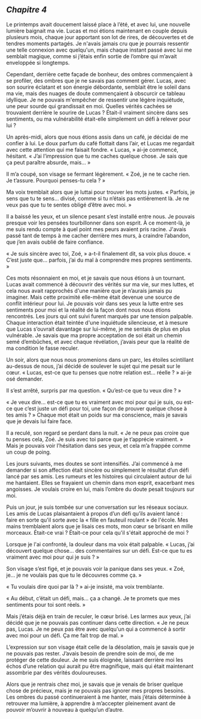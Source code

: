 ## *Chapitre 4* 

Le printemps avait doucement laissé place à l’été, et avec lui, une nouvelle lumière baignait ma 
vie. Lucas et moi étions maintenant en couple depuis plusieurs mois, chaque jour apportant son
lot de rires, de découvertes et de tendres moments partagés. Je n'avais jamais cru que je pourrais 
ressentir une telle connexion avec quelqu'un, mais chaque instant passé avec lui me semblait 
magique, comme si j’étais enfin sortie de l’ombre qui m’avait enveloppée si longtemps.

Cependant, derrière cette façade de bonheur, des ombres commençaient à se profiler, des ombres
que je ne savais pas comment gérer. Lucas, avec son sourire éclatant et son énergie débordante,
semblait être le soleil dans ma vie, mais des nuages de doute commençaient à obscurcir ce
tableau idyllique. Je ne pouvais m'empêcher de ressentir une légère inquiétude, une peur sourde
qui grandissait en moi. Quelles vérités cachées se trouvaient derrière le sourire de Lucas ? Était-il
vraiment sincère dans ses sentiments, ou ma vulnérabilité était-elle simplement un défi à relever
pour lui ?

Un après-midi, alors que nous étions assis dans un café, je décidai de me confier à lui. Le doux
parfum du café flottait dans l’air, et Lucas me regardait avec cette attention qui me faisait fondre.
« Lucas, » ai-je commencé, hésitant. « J’ai l’impression que tu me caches quelque chose. Je sais
que ça peut paraître absurde, mais… »

Il m’a coupé, son visage se fermant légèrement. « Zoé, je ne te cache rien. Je t’assure. Pourquoi
penses-tu cela ? »

Ma voix tremblait alors que je luttai pour trouver les mots justes. « Parfois, je sens que tu te
sens… divisé, comme si tu n’étais pas entièrement là. Je ne veux pas que tu te sentes obligé
d’être avec moi. »

Il a baissé les yeux, et un silence pesant s’est installé entre nous. Je pouvais presque voir les
pensées tourbillonner dans son esprit. À ce moment-là, je me suis rendu compte à quel point mes
peurs avaient pris racine. J'avais passé tant de temps à me cacher derrière mes murs, à craindre
l’abandon, que j’en avais oublié de faire confiance.

« Je suis sincère avec toi, Zoé, » a-t-il finalement dit, sa voix plus douce. « C’est juste que…
parfois, j’ai du mal à comprendre mes propres sentiments. »

Ces mots résonnaient en moi, et je savais que nous étions à un tournant. Lucas avait commencé à
découvrir des vérités sur ma vie, sur mes luttes, et cela nous avait rapprochés d'une manière que
je n’aurais jamais pu imaginer. Mais cette proximité elle-même était devenue une source de
conflit intérieur pour lui. Je pouvais voir dans ses yeux la lutte entre ses sentiments pour moi et
la réalité de la façon dont nous nous étions rencontrés.
Les jours qui ont suivi furent marqués par une tension palpable. Chaque interaction était teintée
d'une inquiétude silencieuse, et à mesure que Lucas s’ouvrait davantage sur lui-même, je me
sentais de plus en plus vulnérable. Je savais que ma propre acceptation de soi était un chemin
semé d’embûches, et avec chaque révélation, j’avais peur que la réalité de ma condition le fasse
reculer.

Un soir, alors que nous nous promenions dans un parc, les étoiles scintillant au-dessus de nous,
j’ai décidé de soulever le sujet qui me pesait sur le cœur. « Lucas, est-ce que tu penses que notre
relation est… réelle ? » ai-je osé demander.

Il s’est arrêté, surpris par ma question. « Qu’est-ce que tu veux dire ? »

« Je veux dire… est-ce que tu es vraiment avec moi pour qui je suis, ou est-ce que c’est juste un
défi pour toi, une façon de prouver quelque chose à tes amis ? » Chaque mot était un poids sur
ma conscience, mais je savais que je devais lui faire face.

Il a reculé, son regard se perdant dans la nuit. « Je ne peux pas croire que tu penses cela, Zoé. Je
suis avec toi parce que je t’apprécie vraiment. » Mais je pouvais voir l’hésitation dans ses yeux,
et cela m’a frappée comme un coup de poing.

Les jours suivants, mes doutes se sont intensifiés. J’ai commencé à me demander si son affection
était sincère ou simplement le résultat d’un défi lancé par ses amis. Les rumeurs et les histoires qui 
circulaient autour de lui me hantaient. Elles se frayaient un chemin dans mon esprit,
exacerbant mes angoisses. Je voulais croire en lui, mais l’ombre du doute pesait toujours sur moi.

Puis un jour, je suis tombée sur une conversation sur les réseaux sociaux. Les amis de Lucas
plaisantaient à propos d’un défi qu’ils avaient lancé : faire en sorte qu'il sorte avec la « fille en
fauteuil roulant » de l'école. Mes mains tremblaient alors que je lisais ces mots, mon cœur se
brisant en mille morceaux. Était-ce vrai ? Était-ce pour cela qu'il s'était approché de moi ?

Lorsque je l'ai confronté, la douleur dans ma voix était palpable. « Lucas, j’ai découvert quelque
chose… des commentaires sur un défi. Est-ce que tu es vraiment avec moi pour qui je suis ? »

Son visage s’est figé, et je pouvais voir la panique dans ses yeux. « Zoé, je… je ne voulais pas
que tu le découvres comme ça. »

« Tu voulais dire quoi par là ? » ai-je insisté, ma voix tremblante.

« Au début, c’était un défi, mais… ça a changé. Je te promets que mes sentiments pour toi sont
réels. »

Mais j’étais déjà en train de reculer, le cœur brisé. Les larmes aux yeux, j’ai décidé que je ne
pouvais pas continuer dans cette direction. « Je ne peux pas, Lucas. Je ne peux pas être avec
quelqu'un qui a commencé à sortir avec moi pour un défi. Ça me fait trop de mal. »

L’expression sur son visage était celle de la désolation, mais je savais que je ne pouvais pas
rester. J’avais besoin de prendre soin de moi, de me protéger de cette douleur. Je me suis
éloignée, laissant derrière moi les échos d’une relation qui aurait pu être magnifique, mais qui
était maintenant assombrie par des vérités douloureuses.

Alors que je rentrais chez moi, je savais que je venais de briser quelque chose de précieux, mais
je ne pouvais pas ignorer mes propres besoins. Les ombres du passé continueraient à me hanter,
mais j’étais déterminée à retrouver ma lumière, à apprendre à m’accepter pleinement avant de
pouvoir m’ouvrir à nouveau à quelqu’un d’autre.
